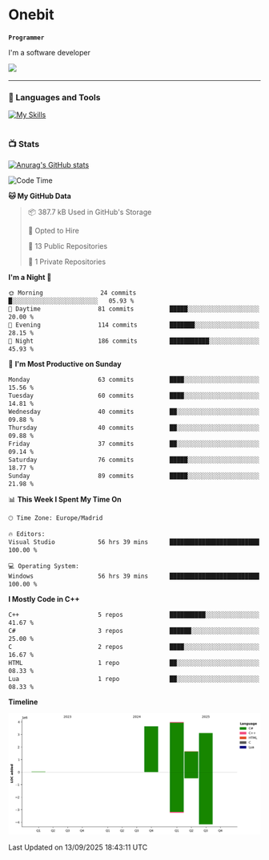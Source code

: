 # Onebit

**`Programmer`**

I'm a software developer

   ![](https://komarev.com/ghpvc/?username=onebit5&color=blueviolet)

---

### 🧰 Languages and Tools

[![My Skills](https://skillicons.dev/icons?i=cpp,c,cs,java,lua,unity,git,linux,github,discord,vscode,visualstudio)](https://skillicons.dev)
<br />

#

### 📺 Stats
[![Anurag's GitHub stats](https://github-readme-stats.vercel.app/api?username=onebit5&show_icons=true&theme=radical)](https://github.com/anuraghazra/github-readme-stats)                
<!--START_SECTION:waka-->
![Code Time](http://img.shields.io/badge/Code%20Time-410%20hrs%2012%20mins-blue)

**🐱 My GitHub Data** 

> 📦 387.7 kB Used in GitHub's Storage 
 > 
> 💼 Opted to Hire
 > 
> 📜 13 Public Repositories 
 > 
> 🔑 1 Private Repositories 
 > 
**I'm a Night 🦉** 

```text
🌞 Morning                24 commits          █░░░░░░░░░░░░░░░░░░░░░░░░   05.93 % 
🌆 Daytime                81 commits          █████░░░░░░░░░░░░░░░░░░░░   20.00 % 
🌃 Evening                114 commits         ███████░░░░░░░░░░░░░░░░░░   28.15 % 
🌙 Night                  186 commits         ███████████░░░░░░░░░░░░░░   45.93 % 
```
📅 **I'm Most Productive on Sunday** 

```text
Monday                   63 commits          ████░░░░░░░░░░░░░░░░░░░░░   15.56 % 
Tuesday                  60 commits          ████░░░░░░░░░░░░░░░░░░░░░   14.81 % 
Wednesday                40 commits          ██░░░░░░░░░░░░░░░░░░░░░░░   09.88 % 
Thursday                 40 commits          ██░░░░░░░░░░░░░░░░░░░░░░░   09.88 % 
Friday                   37 commits          ██░░░░░░░░░░░░░░░░░░░░░░░   09.14 % 
Saturday                 76 commits          █████░░░░░░░░░░░░░░░░░░░░   18.77 % 
Sunday                   89 commits          █████░░░░░░░░░░░░░░░░░░░░   21.98 % 
```


📊 **This Week I Spent My Time On** 

```text
🕑︎ Time Zone: Europe/Madrid

🔥 Editors: 
Visual Studio            56 hrs 39 mins      █████████████████████████   100.00 % 

💻 Operating System: 
Windows                  56 hrs 39 mins      █████████████████████████   100.00 % 
```

**I Mostly Code in C++** 

```text
C++                      5 repos             ██████████░░░░░░░░░░░░░░░   41.67 % 
C#                       3 repos             ██████░░░░░░░░░░░░░░░░░░░   25.00 % 
C                        2 repos             ████░░░░░░░░░░░░░░░░░░░░░   16.67 % 
HTML                     1 repo              ██░░░░░░░░░░░░░░░░░░░░░░░   08.33 % 
Lua                      1 repo              ██░░░░░░░░░░░░░░░░░░░░░░░   08.33 % 
```



**Timeline**

![Lines of Code chart](https://raw.githubusercontent.com/Onebit5/Onebit5/main/assets/bar_graph.png)


 Last Updated on 13/09/2025 18:43:11 UTC
<!--END_SECTION:waka-->
